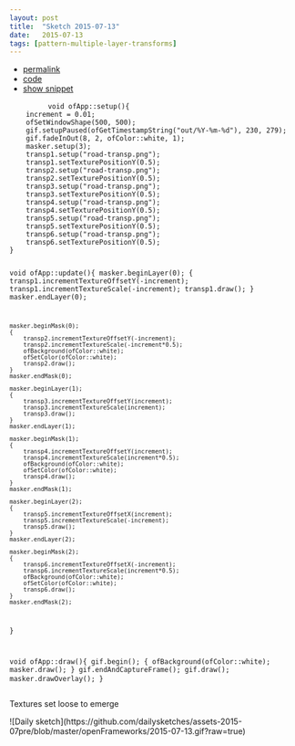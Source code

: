 ```yaml
---
layout: post
title:  "Sketch 2015-07-13"
date:   2015-07-13
tags: [pattern-multiple-layer-transforms]
---
```

<div class="code">
    <ul>
		<li><a href="{% post_url 2015-07-13-sketch %}">permalink</a></li>
		<li><a href="https://github.com/dailysketches/sketches-2015-07pre/tree/master/2015-07-13">code</a></li>
		<li><a href="#" class="snippet-button">show snippet</a></li>
	</ul>
    <pre class="snippet">
        <code class="cpp">void ofApp::setup(){
    increment = 0.01;
    ofSetWindowShape(500, 500);
    gif.setupPaused(ofGetTimestampString("out/%Y-%m-%d"), 230, 279);
    gif.fadeInOut(8, 2, ofColor::white, 1);
    masker.setup(3);
    transp1.setup("road-transp.png");
    transp1.setTexturePositionY(0.5);
    transp2.setup("road-transp.png");
    transp2.setTexturePositionY(0.5);
    transp3.setup("road-transp.png");
    transp3.setTexturePositionY(0.5);
    transp4.setup("road-transp.png");
    transp4.setTexturePositionY(0.5);
    transp5.setup("road-transp.png");
    transp5.setTexturePositionY(0.5);
    transp6.setup("road-transp.png");
    transp6.setTexturePositionY(0.5);
}

void ofApp::update(){
    masker.beginLayer(0);
    {
        transp1.incrementTextureOffsetY(-increment);
        transp1.incrementTextureScale(-increment);
        transp1.draw();
    }
    masker.endLayer(0);

    masker.beginMask(0);
    {
        transp2.incrementTextureOffsetY(-increment);
        transp2.incrementTextureScale(-increment*0.5);
        ofBackground(ofColor::white);
        ofSetColor(ofColor::white);
        transp2.draw();
    }
    masker.endMask(0);
    
    masker.beginLayer(1);
    {
        transp3.incrementTextureOffsetY(increment);
        transp3.incrementTextureScale(increment);
        transp3.draw();
    }
    masker.endLayer(1);
    
    masker.beginMask(1);
    {
        transp4.incrementTextureOffsetY(increment);
        transp4.incrementTextureScale(increment*0.5);
        ofBackground(ofColor::white);
        ofSetColor(ofColor::white);
        transp4.draw();
    }
    masker.endMask(1);
    
    masker.beginLayer(2);
    {
        transp5.incrementTextureOffsetX(increment);
        transp5.incrementTextureScale(-increment);
        transp5.draw();
    }
    masker.endLayer(2);
    
    masker.beginMask(2);
    {
        transp6.incrementTextureOffsetX(-increment);
        transp6.incrementTextureScale(increment*0.5);
        ofBackground(ofColor::white);
        ofSetColor(ofColor::white);
        transp6.draw();
    }
    masker.endMask(2);
}

void ofApp::draw(){
    gif.begin();
    {
        ofBackground(ofColor::white);
        masker.draw();
    }
    gif.endAndCaptureFrame();
    gif.draw();
    masker.drawOverlay();
}</code>
    </pre>
</div>
<p class="description">Textures set loose to emerge</p>
![Daily sketch](https://github.com/dailysketches/assets-2015-07pre/blob/master/openFrameworks/2015-07-13.gif?raw=true)
